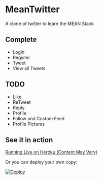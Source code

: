 # MeanTwitter

A clone of twitter to learn the MEAN Stack

## Complete

* Login
* Register
* Tweet
* View all Tweets

## TODO

* Like
* ReTweet
* Reply
* Profile
* Follow and Custom Feed
* Profile Pictures

## See it in action 

[Running Live on Heroku (Content May Vary)](http://mean-twitter.herokuapp.com)

Or you can deploy your own copy:

[![Deploy](https://www.herokucdn.com/deploy/button.svg)](https://dashboard.heroku.com/new?template=https://github.com/konamacona/mean-twitter)
